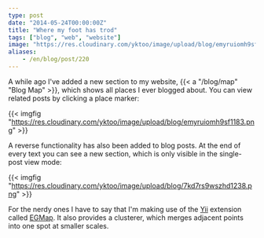```yaml
---
type: post
date: "2014-05-24T00:00:00Z"
title: "Where my foot has trod"
tags: ["blog", "web", "website"]
image: "https://res.cloudinary.com/yktoo/image/upload/blog/emyruiomh9sf1183.png"
aliases:
    - /en/blog/post/220
---
```


A while ago I've added a new section to my website, {{< a "/blog/map" "Blog Map" >}}, which shows all places I ever blogged about. You can view related posts by clicking a place marker:

{{< imgfig "https://res.cloudinary.com/yktoo/image/upload/blog/emyruiomh9sf1183.png" >}}

<!--more-->

A reverse functionality has also been added to blog posts. At the end of every text you can see a new section, which is only visible in the single-post view mode:

{{< imgfig "https://res.cloudinary.com/yktoo/image/upload/blog/7kd7rs9wszhd1238.png" >}}

For the nerdy ones I have to say that I'm making use of the [Yii](http://www.yiiframework.com/) extension called [EGMap](http://www.yiiframework.com/extension/egmap/). It also provides a clusterer, which merges adjacent points into one spot at smaller scales.
